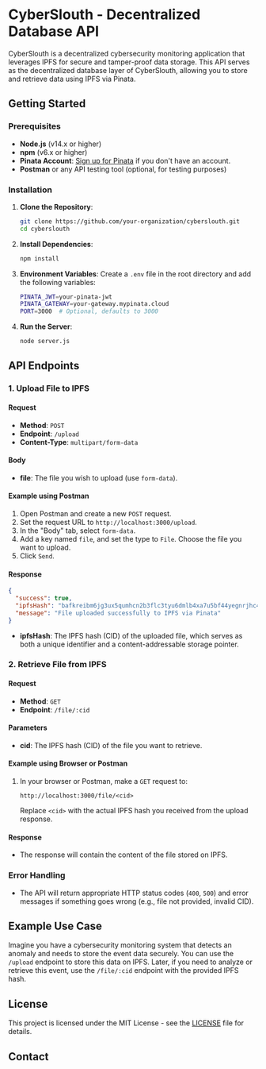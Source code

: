 
# CyberSlouth - Decentralized Database API

CyberSlouth is a decentralized cybersecurity monitoring application that leverages IPFS for secure and tamper-proof data storage. This API serves as the decentralized database layer of CyberSlouth, allowing you to store and retrieve data using IPFS via Pinata.

## Getting Started

### Prerequisites

- **Node.js** (v14.x or higher)
- **npm** (v6.x or higher)
- **Pinata Account**: [Sign up for Pinata](https://pinata.cloud/) if you don't have an account.
- **Postman** or any API testing tool (optional, for testing purposes)

### Installation

1. **Clone the Repository**:
   ```bash
   git clone https://github.com/your-organization/cyberslouth.git
   cd cyberslouth
   ```

2. **Install Dependencies**:
   ```bash
   npm install
   ```

3. **Environment Variables**:
   Create a `.env` file in the root directory and add the following variables:
   ```bash
   PINATA_JWT=your-pinata-jwt
   PINATA_GATEWAY=your-gateway.mypinata.cloud
   PORT=3000  # Optional, defaults to 3000
   ```

4. **Run the Server**:
   ```bash
   node server.js
   ```

## API Endpoints

### 1. Upload File to IPFS

#### Request

- **Method**: `POST`
- **Endpoint**: `/upload`
- **Content-Type**: `multipart/form-data`

#### Body

- **file**: The file you wish to upload (use `form-data`).

#### Example using Postman

1. Open Postman and create a new `POST` request.
2. Set the request URL to `http://localhost:3000/upload`.
3. In the "Body" tab, select `form-data`.
4. Add a key named `file`, and set the type to `File`. Choose the file you want to upload.
5. Click `Send`.

#### Response

```json
{
  "success": true,
  "ipfsHash": "bafkreibm6jg3ux5qumhcn2b3flc3tyu6dmlb4xa7u5bf44yegnrjhc4yeq",
  "message": "File uploaded successfully to IPFS via Pinata"
}
```

- **ipfsHash**: The IPFS hash (CID) of the uploaded file, which serves as both a unique identifier and a content-addressable storage pointer.

### 2. Retrieve File from IPFS

#### Request

- **Method**: `GET`
- **Endpoint**: `/file/:cid`

#### Parameters

- **cid**: The IPFS hash (CID) of the file you want to retrieve.

#### Example using Browser or Postman

1. In your browser or Postman, make a `GET` request to:
   ```text
   http://localhost:3000/file/<cid>
   ```
   Replace `<cid>` with the actual IPFS hash you received from the upload response.

#### Response

- The response will contain the content of the file stored on IPFS.

### Error Handling

- The API will return appropriate HTTP status codes (`400`, `500`) and error messages if something goes wrong (e.g., file not provided, invalid CID).

## Example Use Case

Imagine you have a cybersecurity monitoring system that detects an anomaly and needs to store the event data securely. You can use the `/upload` endpoint to store this data on IPFS. Later, if you need to analyze or retrieve this event, use the `/file/:cid` endpoint with the provided IPFS hash.


## License

This project is licensed under the MIT License - see the [LICENSE](LICENSE) file for details.

## Contact

